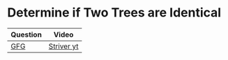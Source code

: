 Determine if Two Trees are Identical
===


|Question|Video|
|-|-|
|[GFG](https://practice.geeksforgeeks.org/problems/determine-if-two-trees-are-identical/1)|[Striver yt](https://youtu.be/BhuvF_-PWS0)|